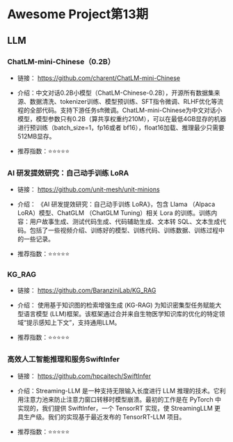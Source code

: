 # Awesome Project第13期

## LLM

### ChatLM-mini-Chinese（0.2B）

- 链接： https://github.com/charent/ChatLM-mini-Chinese
  
- 介绍：​​​ 中文对话0.2B小模型（ChatLM-Chinese-0.2B），开源所有数据集来源、数据清洗、tokenizer训练、模型预训练、SFT指令微调、RLHF优化等流程的全部代码。支持下游任务sft微调。ChatLM-mini-Chinese为中文对话小模型，模型参数只有0.2B（算共享权重约210M），可以在最低4GB显存的机器进行预训练（batch_size=1，fp16或者 bf16），float16加载、推理最少只需要512MB显存。

- 推荐指数：⭐️⭐️⭐️⭐️⭐️


### AI 研发提效研究：自己动手训练 LoRA

- 链接： https://github.com/unit-mesh/unit-minions
  
- 介绍：​​​ 《AI 研发提效研究：自己动手训练 LoRA》，包含 Llama （Alpaca LoRA）模型、ChatGLM （ChatGLM Tuning）相关 Lora 的训练。训练内容：用户故事生成、测试代码生成、代码辅助生成、文本转 SQL、文本生成代码。包括了一些视频介绍、训练好的模型、训练代码、训练数据、训练过程中的一些记录。

- 推荐指数：⭐️⭐️⭐️⭐️⭐️


### KG_RAG

- 链接： https://github.com/BaranziniLab/KG_RAG
  
- 介绍：​​​ 使用基于知识图的检索增强生成 (KG-RAG) 为知识密集型任务赋能大型语言模型 (LLM)框架。该框架通过合并来自生物医学知识库的优化的特定领域“提示感知上下文”，支持通用LLM。

- 推荐指数：⭐️⭐️⭐️⭐️⭐️


### 高效人工智能推理和服务SwiftInfer

- 链接： https://github.com/hpcaitech/SwiftInfer
  
- 介绍：​​Streaming-LLM 是一种支持无限输入长度进行 LLM 推理的技术。它利用注意力池来防止注意力窗口转移时模型崩溃。最初的工作是在 PyTorch 中实现的，我们提供 SwiftInfer，一个 TensorRT 实现，使 StreamingLLM 更具生产级。我们的实现基于最近发布的 TensorRT-LLM 项目。

- 推荐指数：⭐️⭐️⭐️⭐️⭐️


